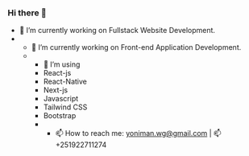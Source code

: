### Hi there 👋
- 🔭 I’m currently working on Fullstack Website Development.
- - 🌱 I’m currently working on Front-end Application Development.
  - - 🤔 I’m using
    - React-js
    - React-Native
    - Next-js
    - Javascript
    - Tailwind CSS
    - Bootstrap
    - - 📫 How to reach me: yoniman.wg@gmail.com | 📫 +251922711274
<!--
**Developer-Yonas/Developer-Yonas** is a ✨ _special_ ✨ repository because its `README.md` (this file) appears on your GitHub profile.

Here are some ideas to get you started:

 ...
- 🌱 I’m currently learning ...
- 👯 I’m looking to collaborate on ...
- 🤔 I’m looking for help with ...
- 💬 Ask me about ...
- 📫 How to reach me: ...
- 😄 Pronouns: ...
- ⚡ Fun fact: ...
-->
